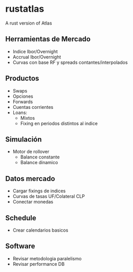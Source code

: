 # rustatlas

A rust version of Atlas

## Herramientas de Mercado

- Indice Ibor/Overnight
- Accrual Ibor/Overnight
- Curvas con base RF y spreads contantes/interpolados

## Productos

- Swaps
- Opciones
- Forwards
- Cuentas corrientes
- Loans:
  - Mixtos
  - Fixing en periodos distintos al indice

## Simulación

- Motor de rollover
  - Balance constante
  - Balance dinamico

## Datos mercado

- Cargar fixings de indices
- Curvas de tasas UF/Colateral CLP
- Conectar monedas

## Schedule

- Crear calendarios basicos


## Software

- Revisar metodologia paralelismo
- Revisar performance DB
